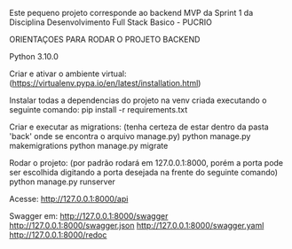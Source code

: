 Este pequeno projeto corresponde ao backend MVP da Sprint 1 da Disciplina Desenvolvimento Full Stack Basico - PUCRIO

ORIENTAÇOES PARA RODAR O PROJETO BACKEND

Python 3.10.0

Criar e ativar o ambiente virtual: (https://virtualenv.pypa.io/en/latest/installation.html)

Instalar todas a dependencias do projeto na venv criada executando o seguinte comando:
    pip install -r requirements.txt

Criar e executar as migrations: (tenha certeza de estar dentro da pasta 'back' onde se encontra o arquivo manage.py)
    python manage.py makemigrations
    python manage.py migrate

Rodar o projeto: (por padrão rodará em 127.0.0.1:8000, porém a porta pode ser escolhida digitando a porta desejada na frente do seguinte comando)
    python manage.py runserver

Acesse:
    http://127.0.0.1:8000/api

Swagger em:
    http://127.0.0.1:8000/swagger
    http://127.0.0.1:8000/swagger.json
    http://127.0.0.1:8000/swagger.yaml
    http://127.0.0.1:8000/redoc